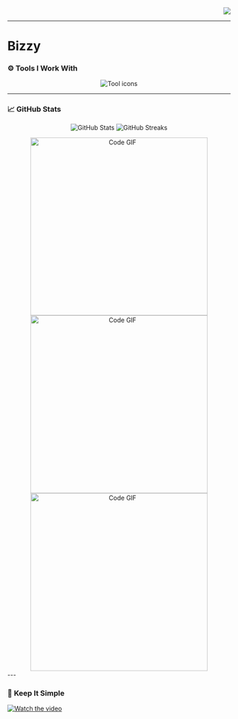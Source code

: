 
<div align="right">
  <img src="https://readme-typing-svg.demolab.com?font=Fira+Code&size=24&color=0DF6FF&width=700&lines=System-level+Architect.;1337+in+the+Making.;C%2B%2B+Fanatic.;Rust+Apprentice.;Windows+Kernel+Manipulator.;Breaking+Code+%3E+Fixing+Code.">
</div>

---

# Bizzy  


### ⚙️ **Tools I Work With**
<p align="center">
  <img src="https://skillicons.dev/icons?i=cpp,c,rust,windows,html,linux,vscode,git,visualstudio," alt="Tool icons" />
</p>

---

### 📈 **GitHub Stats**
<p align="center">
  <img src="https://github-readme-stats.vercel.app/api?username=bizzyxx&show_icons=true&hide_border=true&title_color=00ADB5&icon_color=F72585&text_color=eeeeee&bg_color=0d1117" alt="GitHub Stats">
  <img src="https://github-readme-streak-stats.herokuapp.com/?user=bizzyxx&theme=tokyonight" alt="GitHub Streaks">
</p>


<div align="center">
  <img src="https://media1.tenor.com/m/pgJlN1XezjoAAAAd/programming-rust.gif" alt="Code GIF" width="400">
  <img src="https://media.discordapp.net/attachments/1172322950033182802/1200913355196600351/caption.gif?ex=67444177&is=6742eff7&hm=2e87a2d618199096759424099c4bd31311fe089830558ec96df1a16e2b4b0710&" alt="Code GIF" width="400">
  <img src="https://cdn.discordapp.com/attachments/1187896427410632815/1307651715905884170/retuahhh.gif?ex=67444f90&is=6742fe10&hm=70e790d0725828ea60e20a324bb224a349c52ae614f98ec6ff7d423e595dd181&" alt="Code GIF" width="400">
</div>
---

### 🎥 **Keep It Simple**
[![Watch the video](https://img.youtube.com/vi/k0qmkQGqpM8/0.jpg)](https://www.youtube.com/watch?v=k0qmkQGqpM8)
